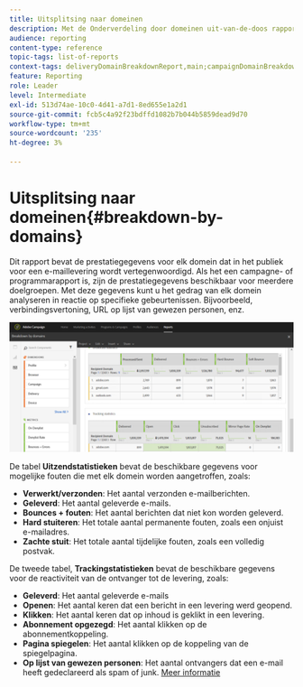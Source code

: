 ```yaml
---
title: Uitsplitsing naar domeinen
description: Met de Onderverdeling door domeinen uit-van-de-doos rapport, leer over de prestatiesgegevens van uw leveringen afhankelijk van elk van het domein van uw klant.
audience: reporting
content-type: reference
topic-tags: list-of-reports
context-tags: deliveryDomainBreakdownReport,main;campaignDomainBreakdownReport,main;programDomainBreakdownReport,main
feature: Reporting
role: Leader
level: Intermediate
exl-id: 513d74ae-10c0-4d41-a7d1-8ed655e1a2d1
source-git-commit: fcb5c4a92f23bdffd1082b7b044b5859dead9d70
workflow-type: tm+mt
source-wordcount: '235'
ht-degree: 3%

---
```


# Uitsplitsing naar domeinen{#breakdown-by-domains}

Dit rapport bevat de prestatiegegevens voor elk domein dat in het publiek voor een e-maillevering wordt vertegenwoordigd. Als het een campagne- of programmarapport is, zijn de prestatiegegevens beschikbaar voor meerdere doelgroepen. Met deze gegevens kunt u het gedrag van elk domein analyseren in reactie op specifieke gebeurtenissen. Bijvoorbeeld, verbindingsvertoning, URL op lijst van gewezen personen, enz.

![](assets/delivery_reports_6.png)

De tabel **Uitzendstatistieken** bevat de beschikbare gegevens voor mogelijke fouten die met elk domein worden aangetroffen, zoals:

* **Verwerkt/verzonden**: Het aantal verzonden e-mailberichten.
* **Geleverd**: Het aantal geleverde e-mails.
* **Bounces + fouten**: Het aantal berichten dat niet kon worden geleverd.
* **Hard stuiteren**: Het totale aantal permanente fouten, zoals een onjuist e-mailadres.
* **Zachte stuit**: Het totale aantal tijdelijke fouten, zoals een volledig postvak.

De tweede tabel, **Trackingstatistieken** bevat de beschikbare gegevens voor de reactiviteit van de ontvanger tot de levering, zoals:

* **Geleverd**: Het aantal geleverde e-mails
* **Openen**: Het aantal keren dat een bericht in een levering werd geopend.
* **Klikken**: Het aantal keren dat op inhoud is geklikt in een levering.
* **Abonnement opgezegd**: Het aantal klikken op de abonnementkoppeling.
* **Pagina spiegelen**: Het aantal klikken op de koppeling van de spiegelpagina.
* **Op lijst van gewezen personen**: Het aantal ontvangers dat een e-mail heeft gedeclareerd als spam of junk. [Meer informatie](../../audiences/using/about-opt-in-and-opt-out-in-campaign.md)

